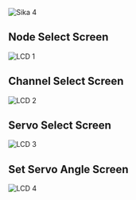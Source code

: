 ![Sika 4](https://github.com/DzoniCodec06/Ispaljivac-Vatrometa-Firmware/assets/60019990/98958c96-a0bd-4db3-94ba-98790aa37979)

<!-- Ispaljivac-Vatrometa-Firmware  -->

<!-- This is Firmware Porgrams for Mainboard and Nodeboard. -->

## Node Select Screen

![LCD 1](https://github.com/DzoniCodec06/Ispaljivac-Vatrometa-Firmware/assets/60019990/d82392b6-4a1d-4bf8-88cf-29c0b4b4ba8f)

## Channel Select Screen

![LCD 2](https://github.com/DzoniCodec06/Ispaljivac-Vatrometa-Firmware/assets/60019990/72ffce1c-4c9a-4ed4-a378-222266fe6b80)

## Servo Select Screen

![LCD 3](https://github.com/DzoniCodec06/Ispaljivac-Vatrometa-Firmware/assets/60019990/37af60d5-f9d4-4587-a9c8-b79da6bfb099)

## Set Servo Angle Screen

![LCD 4](https://github.com/DzoniCodec06/Ispaljivac-Vatrometa-Firmware/assets/60019990/cba33bda-a6a2-4c4d-b3b6-8ab4a9945177)
